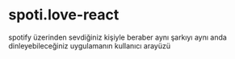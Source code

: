 # spoti.love-react
spotify  üzerinden sevdiğiniz kişiyle beraber aynı şarkıyı aynı anda dinleyebileceğiniz uygulamanın kullanıcı arayüzü
